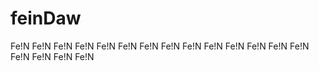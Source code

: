 # feinDaw
Fe!N Fe!N Fe!N Fe!N Fe!N Fe!N Fe!N Fe!N Fe!N Fe!N Fe!N Fe!N Fe!N Fe!N Fe!N Fe!N Fe!N Fe!N 
